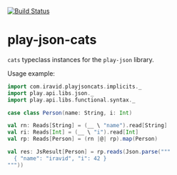 [![Build Status](https://travis-ci.org/iravid/play-json-cats.svg?branch=master)](https://travis-ci.org/iravid/play-json-cats)

# play-json-cats

`cats` typeclass instances for the `play-json` library.

Usage example:
```scala
import com.iravid.playjsoncats.implicits._
import play.api.libs.json._
import play.api.libs.functional.syntax._

case class Person(name: String, i: Int)

val rn: Reads[String] = (__ \ "name").read[String]
val ri: Reads[Int] = (__ \ "i").read[Int]
val rp: Reads[Person] = (rn |@| rp).map(Person)

val res: JsResult[Person] = rp.reads(Json.parse("""
  { "name": "iravid", "i": 42 }
"""))
```
